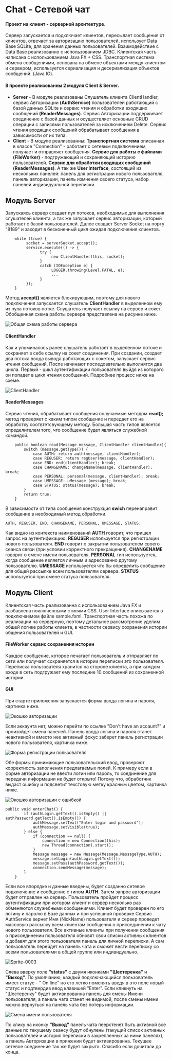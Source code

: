# Сhat - Сетевой чат

#### Проект на клиент - серверной архитектуре.
Сервер запускается и подключает клиентов, пересылает сообщения от клиентов, отвечает за авторизацию пользователей, использует Data Base SQLite, для хранения данных пользователей. Взаимодействие с Data Base реализованно с использованием JDBC.  Клиентская часть написана с использованием Java FX + CSS. Транспортная система обмена сообщениями, основана на обмене объектами между клиентом и сервером, используется сериализация и десериализация объектов сообщений. (Java IO).
 
#### В проекте реализованны 2 модуля Client & Server.
- <b>Server</b> - В модуле реализованы Слушатель клиента ClientHandler, сервис Авторизации <b>(AuthService)</b> пользователей работающий с базой данных SQLite и сервис чтения и обработки входящих сообщений <b>(ReaderMessages)</b>.  Cервис Авторизации поддерживает соединение с базой данных и осуществляет основные CRUD операции с записями пользователей за исключением Delete. Сервис чтения входящих сообщений обрабатывает сообщения в зависимости от их типа. 
- <b>Client</b> - В модуле реализованны: <b>Транспортная система</b> описанная в классе "Connection" - работает с сетевым подключением, получает и отправляет сообщения. <b>Сервис для работы с файлами (FileWorker)</b> - подгружающий и сохраняющий историю пользователей. <b>Сервис для обработки входящих сообщений (ReaderMessages)</b>. А так же <b>User Interface</b>, состоящий из нескольких панелей: панель для регистрации нового пользователя, панель авторизации, панель измнения своего статуса, набор панелей индивидуальной переписки. 

## Модуль Server

Запускаясь сервер создает пул потоков, необходимых для выполнения слушателей клиента, а так же запускает сервис авторизации, который работает с базой пользователей. Далее создает Server Socket на порту "8189" и заходит в бесконечный цикл ожидая подключения клиентов.
        
        while (true) {
             socket = serverSocket.accept();
             service.execute(() -> {
                   try {
                        new ClientHandler(this, socket);
                   } 
                   catch (IOException e) {
                        LOGGER.throwing(Level.FATAL, e);
                        ...
                   }
             });
        }
             
Метод <b>accept()</b> является блокирующим, поэтому для нового подключения запускается слушатель <b>ClientHandler</b> в выделенном ему из пула потоков потке. Слушатель получает ссылку на сервер и сокет. Обобщенная схема работы сервера представлена на рисунке ниже.

![Общая схема работы сервера](https://user-images.githubusercontent.com/89448563/185929114-ffa7d5d1-4548-481d-8546-17d0a878da57.png)

#### ClientHandler

Как и упоминалось ранее слушатель работает в выделенном потоке и сохраняет в себе ссылку на сокет соединения. При создании, создает два потока ввода вывода работающих с сокетом, запускает сервис чтения сообщений. После начинают последовательно выполнятся два цикла. Первый - цикл аутентификации пользователя выйдя из которого он попадет в цикл чтения сообщений. Подробнее процесс ниже на схеме.

![ClientHandler](https://user-images.githubusercontent.com/89448563/185952902-f5428227-595f-4365-945a-4966f2604c5e.png)

#### ReaderMessages

Сервис чтения, обрабатывает сообщения получаемые методом <b>read(); </b> метод проверяет с каким типом сообщение и передает его на обработку соотвтетсвующему методу. Большая часть типов является определителем того, что сообщение будет являться служебной командой. 

        public boolean read(Message message, ClientHandler clientHandler){
            switch (message.getType()) {
                case AUTH: return auth(message, clientHandler);
                case REGUSER: return regUser(message, clientHandler);
                case END: end(clientHandler); break;
                case CHANGENAME: changeName(message, clientHandler); break;
                case PERSONAL: personal(message, clientHandler); break;
                case UMESSAGE: uMessage (message); break;
                case STATUS: status(message); break;
            }
            return true;
        }

В зависимости от типа сообщения конструкция <b>swich</b> перенаправит сообщение в необходимый метод обработки.
    
    AUTH, REGUSER, END, CHANGENAME, PERSONAL, UMESSAGE, STATUS.

Как видно из контекста наименований <b>AUTH</b> говорит, что пришел запрос на аутентификацию. <b>REGUSER</b> используется при регистрации нового пользователя.
<b>END</b> говорит о закрытии пользователем своего сеанса связи (при условии корректного прекращения). <b>CHANGENAME</b> говорит о смене имени пользователя. <b>PERSONAL</b> тип используется, когда сообщение является личным и адресованно другому пользователю.  <b>UMESSAGE</b> используется что бы определить сообщение для общей рассылке всем пользователям сервера. <b>STATUS</b> используется при смене статуса пользователя. 
 
 ## Модуль Client
 
Клиентская часть реализованна с использованием Java FX и разбавлена поключенными стилями CSS. User Interface описывается в подключаемом файле sample.fxml.
Транспортная часть похожа по реализации на серверную, поэтому детальное рассмотрение уделим общей логике работы клиента, в частности сервису сохранения истории общения пользователей и GUI. 

#### FileWorker сервис сохранения истории

Каждое сообщение, которое печатает пользователь и отправляет по сети или получает сохраняется в истории переписки это пользователя. 
Переписка пользователя хранится на стороне клиента, а при каждом входе в сеть подгружает ему последние 10 сообщений из сохраненной истории. 


#### GUI 
При старте приложения запускается форма ввода логина и пароля, картинка ниже.   

![Окошко авторизации](https://user-images.githubusercontent.com/89448563/185994124-e0a6ea6a-f6a0-4854-811b-e7232f4c4bb0.png)

Если аккаунта нет, можно перейти по ссылке "Don't hаve an accaunt?" и произойдет смена панелей. Панель ввода логина и пароля станет неактивной и вместо нее активный фокус заберет панель регистрации нового пользователя, картинка ниже.

![Форма регистрации пользователя](https://user-images.githubusercontent.com/89448563/186001232-9566d7f6-0140-49be-b4d0-f0f4103a4ca6.png)

Обе формы принимающие пользовательский ввод, проверяют корректность заполнения предлагаемых полей. К примеру если в форме авторизации не ввести логин или пароль, то соединение для передачи информации не будет открыто! Потому что, обработчик выдаст ошибку и подсветит текстовую метку красным цветом, картинка ниже.

![Окошко авторизации с ошибкой](https://user-images.githubusercontent.com/89448563/185995897-0a6808e8-2993-439c-9206-260f67a4f159.png)

    public void enterChat() {
            if (authLogin.getText().isEmpty() || authPassword.getText().isEmpty()) {
                authMessage.setText("Enter login and password");
                authMessage.setVisible(true);
            } else {
                if (connection == null) {
                    connection = new Connection(this);
                    new Thread(connection).start();
                }
                Message message = new Message(Message.MessageType.AUTH);
                message.setLogin(authLogin.getText());
                message.setPass(authPassword.getText());
                connection.sendMessage(message);
            }
        }

Если все впорядке и данные введены, будет созданно сетевое подключение и сообщение с типом <b>AUTH</b>. Затем запрос авторизации будет отправлен на сервер.
Пользователь пройдет процесс аутентификации при котором клиент и сервер несколько раз обменяются служебными сообщениями. Клиент будет проверен по его логину и паролю в Базе данных и при успешной проверке Сервис AuthService вернет Имя (NickName) пользователя и сервер проведет массовую рассылку всем клиентам сообщения о присоединении к чату нового пользователя. Все активные клиенты при получении сообщения о присоединении пользователя обновят свои списки активных клиентов и добавят для этого пользователя панель для личной переписки. А сам пользователь перейдет на панель чата и сможет вести переписку со всеми пользователями в общей группе или индивидуально.    

![Sprite-0003](https://user-images.githubusercontent.com/89448563/186018263-44a60233-4685-4b45-956f-8ff8449acc69.gif)

Слева вверху поле <b>"status"</b> с двумя иконками <b>"Шестеренка"</b> и <b>"Выход"</b>. По умолчанию, каждый подключающийся пользователь имеет статус - " On line" но его легко поменять введя в это поле новый статус и подтвердив ввод клавишей "Enter". Если кликнуть на "Шестеренку" будет активированна панель для смены Имени пользователя, а панель чата станет не видимой, после смены имени можно вернуться на панель чата без потерь информации. 

![Смена имени пользователя](https://user-images.githubusercontent.com/89448563/186020568-1cfb5aa4-3fe0-44ac-bfb9-fee3df6be288.png)

По клику на иконку <b>"Выход"</b> панель чата пеерстенет быть активной все данные по текущему сеансу будут обнулены (такущий список активных пользователей и история переписки в закрепленных за ними панелях), а панель Авторизации в прижении будет активированна. Текущее сетевое соединение так же будет закрыто.
Спасибо если дочитали до конца.



